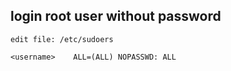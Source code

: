## login root user without password
`edit file: /etc/sudoers`
```
<username>    ALL=(ALL) NOPASSWD: ALL
```